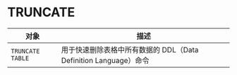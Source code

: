 # TRUNCATE

| 对象             | 描述                                                             |
| ---------------- | ---------------------------------------------------------------- |
| `TRUNCATE TABLE` | 用于快速删除表格中所有数据的 DDL（Data Definition Language）命令 |
